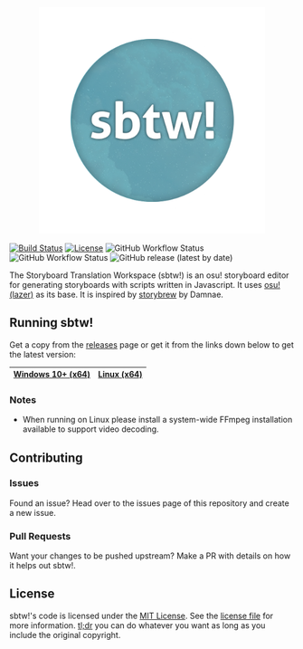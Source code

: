<p align="center">
   <img width=400px src="logo.png" >
</p>

[![Build Status](https://img.shields.io/github/stars/lenitrous/sbtw.svg)](https://github.com/lenitrous/sbtw)
[![License](https://img.shields.io/github/license/lenitrous/sbtw.svg)](https://github.com/lenitrous/sbtw)
![GitHub Workflow Status](https://img.shields.io/github/workflow/status/lenitrous/sbtw/ci?label=tests)
![GitHub Workflow Status](https://img.shields.io/github/workflow/status/lenitrous/sbtw/deploy?label=deploy)
![GitHub release (latest by date)](https://img.shields.io/github/v/release/lenitrous/sbtw)

The Storyboard Translation Workspace (sbtw!) is an osu! storyboard editor for generating storyboards with scripts written in Javascript. It uses [osu! (lazer)](https://github.com/ppy/osu) as its base. It is inspired by [storybrew](https://github.com/Damnae/storybrew) by Damnae.

## Running sbtw!
Get a copy from the [releases](https://github.com/LeNitrous/sbtw/releases) page or get it from the links down below to get the latest version:

|[Windows 10+ (x64)](https://github.com/LeNitrous/sbtw/releases/latest/download/sbtw-win-x64.zip)|[Linux (x64)](https://github.com/LeNitrous/sbtw/releases/latest/download/sbtw-ubuntu.20.04-x64.zip)|
|-----------------|-----|

### Notes
- When running on Linux please install a system-wide FFmpeg installation available to support video decoding.

## Contributing
### Issues
Found an issue? Head over to the issues page of this repository and create a new issue.

### Pull Requests
Want your changes to be pushed upstream? Make a PR with details on how it helps out sbtw!.

## License
sbtw!'s code is licensed under the [MIT License](https://opensource.org/licenses/MIT). See the [license file](./LICENSE) for more information. [tl;dr](https://tldrlegal.com/license/mit-license) you can do whatever you want as long as you include the original copyright.
